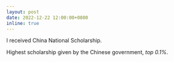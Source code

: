 ```yaml
---
layout: post
date: 2022-12-22 12:00:00+0800
inline: true
---
```


I received China National Scholarship.

Highest scholarship given by the Chinese government, _top 0.1%_.
